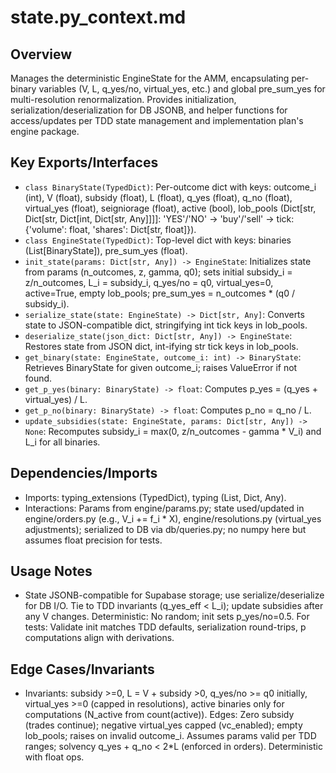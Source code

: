 # state.py_context.md

## Overview
Manages the deterministic EngineState for the AMM, encapsulating per-binary variables (V, L, q_yes/no, virtual_yes, etc.) and global pre_sum_yes for multi-resolution renormalization. Provides initialization, serialization/deserialization for DB JSONB, and helper functions for access/updates per TDD state management and implementation plan's engine package.

## Key Exports/Interfaces
- `class BinaryState(TypedDict)`: Per-outcome dict with keys: outcome_i (int), V (float), subsidy (float), L (float), q_yes (float), q_no (float), virtual_yes (float), seigniorage (float), active (bool), lob_pools (Dict[str, Dict[str, Dict[int, Dict[str, Any]]]]: 'YES'/'NO' -> 'buy'/'sell' -> tick: {'volume': float, 'shares': Dict[str, float]}).
- `class EngineState(TypedDict)`: Top-level dict with keys: binaries (List[BinaryState]), pre_sum_yes (float).
- `init_state(params: Dict[str, Any]) -> EngineState`: Initializes state from params (n_outcomes, z, gamma, q0); sets initial subsidy_i = z/n_outcomes, L_i = subsidy_i, q_yes/no = q0, virtual_yes=0, active=True, empty lob_pools; pre_sum_yes = n_outcomes * (q0 / subsidy_i).
- `serialize_state(state: EngineState) -> Dict[str, Any]`: Converts state to JSON-compatible dict, stringifying int tick keys in lob_pools.
- `deserialize_state(json_dict: Dict[str, Any]) -> EngineState`: Restores state from JSON dict, int-ifying str tick keys in lob_pools.
- `get_binary(state: EngineState, outcome_i: int) -> BinaryState`: Retrieves BinaryState for given outcome_i; raises ValueError if not found.
- `get_p_yes(binary: BinaryState) -> float`: Computes p_yes = (q_yes + virtual_yes) / L.
- `get_p_no(binary: BinaryState) -> float`: Computes p_no = q_no / L.
- `update_subsidies(state: EngineState, params: Dict[str, Any]) -> None`: Recomputes subsidy_i = max(0, z/n_outcomes - gamma * V_i) and L_i for all binaries.

## Dependencies/Imports
- Imports: typing_extensions (TypedDict), typing (List, Dict, Any).
- Interactions: Params from engine/params.py; state used/updated in engine/orders.py (e.g., V_i += f_i * X), engine/resolutions.py (virtual_yes adjustments); serialized to DB via db/queries.py; no numpy here but assumes float precision for tests.

## Usage Notes
- State JSONB-compatible for Supabase storage; use serialize/deserialize for DB I/O. Tie to TDD invariants (q_yes_eff < L_i); update subsidies after any V changes. Deterministic: No random; init sets p_yes/no=0.5. For tests: Validate init matches TDD defaults, serialization round-trips, p computations align with derivations.

## Edge Cases/Invariants
- Invariants: subsidy >=0, L = V + subsidy >0, q_yes/no >= q0 initially, virtual_yes >=0 (capped in resolutions), active binaries only for computations (N_active from count(active)). Edges: Zero subsidy (trades continue); negative virtual_yes capped (vc_enabled); empty lob_pools; raises on invalid outcome_i. Assumes params valid per TDD ranges; solvency q_yes + q_no < 2*L (enforced in orders). Deterministic with float ops.